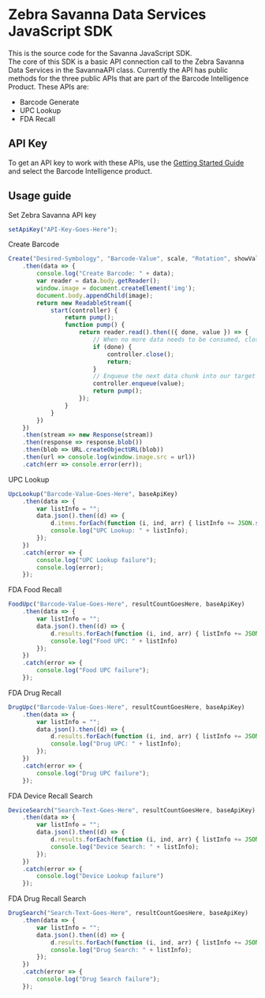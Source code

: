 Zebra Savanna Data Services JavaScript SDK
==========================================

This is the source code for the Savanna JavaScript SDK.  
The core of this SDK is a basic API connection call to the Zebra Savanna Data Services in the SavannaAPI class.  Currently the API has public methods for the three public APIs that are part of the Barcode Intelligence Product.  These APIs are:

* Barcode Generate
* UPC Lookup
* FDA Recall
  
API Key
-------

To get an API key to work with these APIs, use the [Getting Started Guide](https://developer.zebra.com/gsg) and select the Barcode Intelligence product.

Usage guide
-----------

Set Zebra Savanna API key

```javascript
setApiKey("API-Key-Goes-Here");
```

Create Barcode

```javascript
Create("Desired-Symbology", "Barcode-Value", scale, "Rotation", showValueText, baseApiKey)
    .then(data => {
        console.log("Create Barcode: " + data);
        var reader = data.body.getReader();
        window.image = document.createElement('img');
        document.body.appendChild(image);
        return new ReadableStream({
            start(controller) {
                return pump();
                function pump() {
                    return reader.read().then(({ done, value }) => {
                        // When no more data needs to be consumed, close the stream
                        if (done) {
                            controller.close();
                            return;
                        }
                        // Enqueue the next data chunk into our target stream
                        controller.enqueue(value);
                        return pump();
                    });
                }
            }
        })
    })
    .then(stream => new Response(stream))
    .then(response => response.blob())
    .then(blob => URL.createObjectURL(blob))
    .then(url => console.log(window.image.src = url))
    .catch(err => console.error(err));
```

UPC Lookup

```javascript
UpcLookup("Barcode-Value-Goes-Here", baseApiKey)
    .then(data => {
        var listInfo = "";
        data.json().then((d) => {
            d.items.forEach(function (i, ind, arr) { listInfo += JSON.stringify(i); });
            console.log("UPC Lookup: " + listInfo);
        });
    })
    .catch(error => {
        console.log("UPC Lookup failure");
        console.log(error);
    });
```

FDA Food Recall

```javascript
FoodUpc("Barcode-Value-Goes-Here", resultCountGoesHere, baseApiKey)
    .then(data => {
        var listInfo = "";
        data.json().then((d) => {
            d.results.forEach(function (i, ind, arr) { listInfo += JSON.stringify(i); });
            console.log("Food UPC: " + listInfo)
        });
    })
    .catch(error => {
        console.log("Food UPC failure");
    });
```

FDA Drug Recall

```javascript
DrugUpc("Barcode-Value-Goes-Here", resultCountGoesHere, baseApiKey)
    .then(data => {
        var listInfo = "";
        data.json().then((d) => {
            d.results.forEach(function (i, ind, arr) { listInfo += JSON.stringify(i); });
            console.log("Drug UPC: " + listInfo);
        });
    })
    .catch(error => {
        console.log("Drug UPC failure");
    });
```

FDA Device Recall Search

```javascript
DeviceSearch("Search-Text-Goes-Here", resultCountGoesHere, baseApiKey)
    .then(data => {
        var listInfo = "";
        data.json().then((d) => {
            d.results.forEach(function (i, ind, arr) { listInfo += JSON.stringify(i); });
            console.log("Device Search: " + listInfo);
        });
    })
    .catch(error => {
        console.log("Device Lookup failure")
    });
```

FDA Drug Recall Search

```javascript
DrugSearch("Search-Text-Goes-Here", resultCountGoesHere, baseApiKey)
    .then(data => {
        var listInfo = "";
        data.json().then((d) => {
            d.results.forEach(function (i, ind, arr) { listInfo += JSON.stringify(i); });
            console.log("Drug Search: " + listInfo);
        });
    })
    .catch(error => {
        console.log("Drug Search failure");
    });
```
